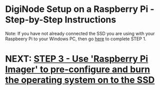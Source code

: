 # DigiNode Setup on a Raspberry Pi - Step-by-Step Instructions

Note: If you have not already connected the SSD you are using with your Raspbeery Pi to your Windows PC, then go [here](/docs/rpi_setup_step1_connect_ssd.md) to complete STEP 1.





# NEXT: [STEP 3 - Use 'Raspberry Pi Imager' to pre-configure and burn the operating system on to the SSD](/docs/rpi_setup_step3_burn_image.md)

